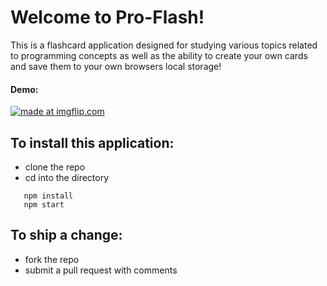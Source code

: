 # Welcome to Pro-Flash!

This is a flashcard application designed for studying various topics related to programming concepts as well as the ability to create your own cards and save them to your own browsers local storage!

#### Demo: 

<a href="https://imgflip.com/gif/2ytk23"><img src="https://i.imgflip.com/2ytk23.gif" title="made at imgflip.com"/></a>

## To install this application: 
  - clone the repo
  - cd into the directory
  ```shell
     npm install
     npm start
 ```

## To ship a change:
  - fork the repo
  - submit a pull request with comments
  
